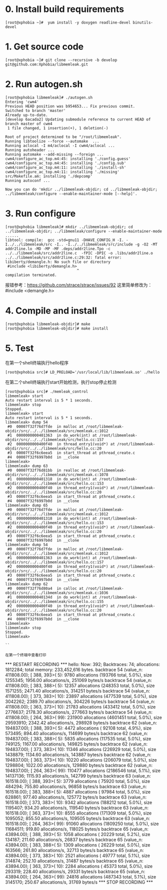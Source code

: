 
# 0. Install build requirements
```
[root@xphobia ~]#  yum install -y doxygen readline-devel binutils-devel
```

# 1. Get source code
```
[root@xphobia ~]# git clone --recursive -b develop git@github.com:Xphobia/libmemleak.git
```

# 2. Run autogen.sh

```
[root@xphobia libmemleak]# ./autogen.sh 
Entering 'cwm4'
Previous HEAD position was b954653... Fix previous commit.
Switched to branch 'master'
Already up-to-date.
[develop 6acada2] Updating submodule reference to current HEAD of branch master of cwm4
 1 file changed, 1 insertion(+), 1 deletion(-)

Root of project determined to be "/root/libmemleak".
Running libtoolize --force --automake  ...
Running aclocal -I m4/aclocal -I cwm4/aclocal ...
Running autoheader ...
Running automake --add-missing --foreign ...
cwm4/configure_ac_top.m4:45: installing './config.guess'
cwm4/configure_ac_top.m4:45: installing './config.sub'
cwm4/configure_ac_top.m4:11: installing './install-sh'
cwm4/configure_ac_top.m4:11: installing './missing'
src/Makefile.am: installing './depcomp'
Running autoconf ...

Now you can do 'mkdir ../libmemleak-objdir; cd ../libmemleak-objdir; ../libmemleak/configure --enable-maintainer-mode [--help]'.
```

# 3. Run configure
```
[root@xphobia libmemleak]# mkdir ../libmemleak-objdir; cd ../libmemleak-objdir; ../libmemleak/configure --enable-maintainer-mode
......
libtool: compile:  gcc -std=gnu11 -DHAVE_CONFIG_H -I. -I../../libmemleak/src -I.. -I../../libmemleak/src/include -g -O2 -MT addr2line.lo -MD -MP -MF .deps/addr2line.Tpo -c ../../libmemleak/src/addr2line.c  -fPIC -DPIC -o .libs/addr2line.o
../../libmemleak/src/addr2line.c:29:32: fatal error: libiberty/demangle.h: No such file or directory
 #include <libiberty/demangle.h>
                                ^
compilation terminated.
```
报错参考：https://github.com/strace/strace/issues/92
这里简单修改为：  #include <demangle.h>

# 4. Compile and install
```
[root@xphobia libmemleak-objdir]# make
[root@xphobia libmemleak-objdir]# make install
```

# 5. Test

在第一个shell终端执行hello程序
```
[root@xphobia src]# LD_PRELOAD='/usr/local/lib/libmemleak.so' ./hello
```

在第二个shell终端执行start开始检测，执行stop停止检测
```
[root@xphobia src]# ./memleak_control 
libmemleak> start
Auto restart interval is 5 * 1 seconds.
libmemleak> stop
Stopped.
libmemleak> start
Auto restart interval is 5 * 1 seconds.
libmemleak> dump 54
 #0  00007f32f76d7fde  in malloc at /root/libmemleak-objdir/src/../../libmemleak/src/memleak.c:1012
 #1  0000000000401363  in do_work(int) at /root/libmemleak-objdir/src/../../libmemleak/src/hello.cc:157
 #2  0000000000400f40  in thread_entry1(void*) at /root/libmemleak-objdir/src/../../libmemleak/src/hello.cc:20
 #3  00007f32f6c6eea5  in start_thread at pthread_create.c
 #4  00007f32f6997b0d  in __clone
libmemleak> 
libmemleak> dump 63
 #0  00007f32f76d81bb  in realloc at /root/libmemleak-objdir/src/../../libmemleak/src/memleak.c:1078
 #1  0000000000401318  in do_work(int) at /root/libmemleak-objdir/src/../../libmemleak/src/hello.cc:153
 #2  0000000000400f40  in thread_entry1(void*) at /root/libmemleak-objdir/src/../../libmemleak/src/hello.cc:20
 #3  00007f32f6c6eea5  in start_thread at pthread_create.c
 #4  00007f32f6997b0d  in __clone
libmemleak> dump 65
 #0  00007f32f76d7fde  in malloc at /root/libmemleak-objdir/src/../../libmemleak/src/memleak.c:1012
 #1  0000000000401318  in do_work(int) at /root/libmemleak-objdir/src/../../libmemleak/src/hello.cc:153
 #2  0000000000400f40  in thread_entry1(void*) at /root/libmemleak-objdir/src/../../libmemleak/src/hello.cc:20
 #3  00007f32f6c6eea5  in start_thread at pthread_create.c
 #4  00007f32f6997b0d  in __clone
libmemleak> dump 54
 #0  00007f32f76d7fde  in malloc at /root/libmemleak-objdir/src/../../libmemleak/src/memleak.c:1012
 #1  0000000000401363  in do_work(int) at /root/libmemleak-objdir/src/../../libmemleak/src/hello.cc:157
 #2  0000000000400f40  in thread_entry1(void*) at /root/libmemleak-objdir/src/../../libmemleak/src/hello.cc:20
 #3  00007f32f6c6eea5  in start_thread at pthread_create.c
 #4  00007f32f6997b0d  in __clone
libmemleak> dump 62
 #0  00007f32f76d80a4  in calloc at /root/libmemleak-objdir/src/../../libmemleak/src/memleak.c:1036
 #1  000000000040134d  in do_work(int) at /root/libmemleak-objdir/src/../../libmemleak/src/hello.cc:155
 #2  0000000000400f40  in thread_entry1(void*) at /root/libmemleak-objdir/src/../../libmemleak/src/hello.cc:20
 #3  00007f32f6c6eea5  in start_thread at pthread_create.c
 #4  00007f32f6997b0d  in __clone
libmemleak> 
libmemleak> stop
Stopped.
libmemleak> 

``

在第一个终端中查看打印
```
*** RESTART RECORDING ***
hello: Now: 392; 	Backtraces: 74; 	allocations: 1812284; 	total memory: 233,452,616 bytes.
 backtrace 54 (value_n: 411808.00); [ 388, 393>(   5):  9780 allocations (193766 total,  5.0%), size 1255345; 1956.00 allocations/s, 251069 bytes/s
 backtrace 54 (value_n: 411808.00); [ 383, 388>(   5): 12357 allocations (248353 total,  5.0%), size 1571255; 2471.40 allocations/s, 314251 bytes/s
 backtrace 54 (value_n: 411808.00); [ 373, 383>(  10): 23897 allocations (477539 total,  5.0%), size 3042262; 2389.70 allocations/s, 304226 bytes/s
 backtrace 54 (value_n: 411808.00); [ 363, 373>(  10): 21783 allocations (433412 total,  5.0%), size 2776637; 2178.30 allocations/s, 277663 bytes/s
 backtrace 54 (value_n: 411808.00); [ 264, 363>(  99): 231900 allocations (4601451 total,  5.0%), size 29593910; 2342.42 allocations/s, 298928 bytes/s
 backtrace 62 (value_n: 194837.00); [ 388, 393>(   5):  4472 allocations ( 92108 total,  4.9%), size  573495; 894.40 allocations/s, 114699 bytes/s
 backtrace 62 (value_n: 194837.00); [ 383, 388>(   5):  5835 allocations (117535 total,  5.0%), size  749125; 1167.00 allocations/s, 149825 bytes/s
 backtrace 62 (value_n: 194837.00); [ 373, 383>(  10): 11346 allocations (226929 total,  5.0%), size 1438879; 1134.60 allocations/s, 143887 bytes/s
 backtrace 62 (value_n: 194837.00); [ 363, 373>(  10): 10220 allocations (206079 total,  5.0%), size 1298804; 1022.00 allocations/s, 129880 bytes/s
 backtrace 62 (value_n: 194837.00); [ 264, 363>(  99): 110477 allocations (2186546 total,  5.1%), size 14137136; 1115.93 allocations/s, 142799 bytes/s
 backtrace 63 (value_n: 161518.00); [ 388, 393>(   5):  3779 allocations ( 75920 total,  5.0%), size  484294; 755.80 allocations/s, 96858 bytes/s
 backtrace 63 (value_n: 161518.00); [ 383, 388>(   5):  4887 allocations ( 97984 total,  5.0%), size  628861; 977.40 allocations/s, 125772 bytes/s
 backtrace 63 (value_n: 161518.00); [ 373, 383>(  10):  9342 allocations (188212 total,  5.0%), size 1195407; 934.20 allocations/s, 119540 bytes/s
 backtrace 63 (value_n: 161518.00); [ 363, 373>(  10):  8555 allocations (171309 total,  5.0%), size 1095052; 855.50 allocations/s, 109505 bytes/s
 backtrace 63 (value_n: 161518.00); [ 264, 363>(  99): 91060 allocations (1809250 total,  5.0%), size 11684511; 919.80 allocations/s, 118025 bytes/s
 backtrace 65 (value_n: 43894.00); [ 388, 393>(   5):  1058 allocations ( 20229 total,  5.2%), size  134187; 211.60 allocations/s, 26837 bytes/s
 backtrace 65 (value_n: 43894.00); [ 383, 388>(   5):  1309 allocations ( 26229 total,  5.0%), size  163566; 261.80 allocations/s, 32713 bytes/s
 backtrace 65 (value_n: 43894.00); [ 373, 383>(  10):  2521 allocations ( 49777 total,  5.1%), size  314874; 252.10 allocations/s, 31487 bytes/s
 backtrace 65 (value_n: 43894.00); [ 363, 373>(  10):  2284 allocations ( 45373 total,  5.0%), size  293319; 228.40 allocations/s, 29331 bytes/s
 backtrace 65 (value_n: 43894.00); [ 264, 363>(  99): 24816 allocations (487343 total,  5.1%), size 3145170; 250.67 allocations/s, 31769 bytes/s
*** STOP RECORDING ***
```

